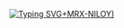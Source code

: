 [![Typing SVG](https://readme-typing-svg.herokuapp.com?color=0EF70D&background=000000&lines=I+LOVE+HATER'S+%F0%9F%99%88%F0%9F%98%98;BCZ+Haters+Make+Me+Famous;Admin+%3A')+MRX-NILOY)](https://git.io/typing-svg)
